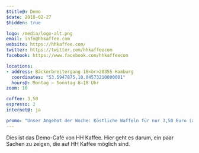 ```yaml
---
$title@: Demo
$date: 2018-02-27
$hidden: true

logo: /media/logo-alt.png
email: info@hhkaffee.com
website: https://hhkaffee.com/ 
twitter: https://twitter.com/hhkaffeecom
facebook: https://www.facebook.com/hhkaffeecom

locations:
- address: Bäckerbreitergang 18<br>20355 Hamburg
  coordinates: "53.5947875,10.04573210000001"
  hours@: Montag – Sonntag 8–18 Uhr
zoom: 10

coffee: 3,50
espresso: 2
internet@: ja

promo: "Unser Angebot der Woche: Köstliche Waffeln für nur 3,50 Euro (anstatt 5,50)! [Zum&nbsp;Angebot.](https://example.com/)"
---
```


Dies ist das Demo-Café von HH Kaffee. Hier geht es darum, ein paar Sachen zu zeigen, die auf HH Kaffee möglich sind.